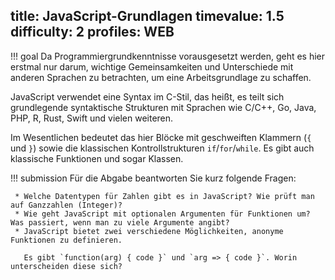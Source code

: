 title: JavaScript-Grundlagen
timevalue: 1.5
difficulty: 2
profiles: WEB
---
!!! goal
    Da Programmiergrundkenntnisse vorausgesetzt werden, geht es hier erstmal nur darum,
    wichtige Gemeinsamkeiten und Unterschiede mit anderen Sprachen zu betrachten, um eine
    Arbeitsgrundlage zu schaffen.
    
JavaScript verwendet eine Syntax im C-Stil, das heißt, es teilt sich grundlegende syntaktische
Strukturen mit Sprachen wie C/C++, Go, Java, PHP, R, Rust, Swift und vielen weiteren.

Im Wesentlichen bedeutet das hier Blöcke mit geschweiften Klammern (`{` und `}`) sowie
die klassischen Kontrollstrukturen `if`/`for`/`while`. Es gibt auch klassische Funktionen
und sogar Klassen.

!!! submission
    Für die Abgabe beantworten Sie kurz folgende Fragen:

     * Welche Datentypen für Zahlen gibt es in JavaScript? Wie prüft man auf Ganzzahlen (Integer)?
     * Wie geht JavaScript mit optionalen Argumenten für Funktionen um? Was passiert, wenn man zu viele Argumente angibt?
     * JavaScript bietet zwei verschiedene Möglichkeiten, anonyme Funktionen zu definieren.
      
       Es gibt `function(arg) { code }` und `arg => { code }`. Worin unterscheiden diese sich?
